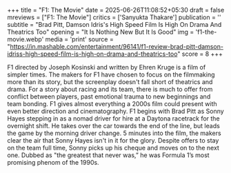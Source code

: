 +++
title = "F1: The Movie"
date = 2025-06-26T11:08:52+05:30
draft = false
mreviews = ["F1: The Movie"]
critics = ['Sanyukta Thakare']
publication = ''
subtitle = "Brad Pitt, Damson Idris's High Speed Film Is High On Drama And Theatrics Too"
opening = "It Is Nothing New But It Is Good"
img = 'f1-the-movie.webp'
media = 'print'
source = "https://in.mashable.com/entertainment/96141/f1-review-brad-pitt-damson-idriss-high-speed-film-is-high-on-drama-and-theatrics-too"
score = 8
+++

F1 directed by Joseph Kosinski and written by Ehren Kruge is a film of simpler times. The makers for F1 have chosen to focus on the filmmaking more than its story, but the screenplay doesn't fall short of theatrics and drama. For a story about racing and its team, there is much to offer from conflict between players, past emotional trauma to new beginnings and team bonding. F1 gives almost everything a 2000s film could present with even better direction and cinematography. F1 begins with Brad Pitt as Sonny Hayes stepping in as a nomad driver for hire at a Daytona racetrack for the overnight shift. He takes over the car towards the end of the line, but leads the game by the morning driver change. 5 minutes into the film, the makers clear the air that Sonny Hayes isn't in it for the glory. Despite offers to stay on the team full time, Sonny picks up his cheque and moves on to the next one. Dubbed as "the greatest that never was,” he was Formula 1’s most promising phenom of the 1990s.
